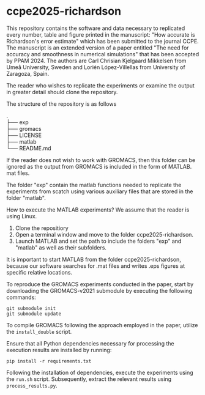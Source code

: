 # ccpe2025-richardson
This repository contains the software and data necessary to replicated every number, table and figure printed in the manuscript: "How accurate is Richardson's error estimate" which has been submitted to the journal CCPE. The manuscript is an extended version of a paper entitled "The need for accuracy and smoothness in numerical simulations" that has been accepted by PPAM 2024. The authors are Carl Chrisian Kjelgaard Mikkelsen from Umeå University, Sweden and Lorién López-Villellas from University of Zaragoza, Spain.

The reader who wishes to replicate the experiments or examine the output in greater detail should clone the repository.

The structure of the repository is as follows

.</br>
├── exp</br>
├── gromacs</br>
├── LICENSE</br>
├── matlab</br>
└── README.md</br>

If the reader does not wish to work with GROMACS, then this folder can be ignored as the output from GROMACS is included in the form of MATLAB. mat files.

The folder "exp" contain the matlab functions needed to replicate the experiments from scatch using various auxiliary files that are stored in the folder "matlab".

How to execute the MATLAB experiments? We assume that the reader is using Linux.

1) Clone the repositiory
2) Open a terminal window and move to the folder ccpe2025-richardson.
3) Launch MATLAB and set the path to include the folders "exp" and "matlab" as well as their subfolders.

It is important to start MATLAB from the folder ccpe2025-richardson, because our software searches for .mat files and writes .eps figures at specific relative locations.


To reproduce the GROMACS experiments conducted in the paper, start by downloading the GROMACS-v2021 submodule by executing the following commands:

```
git submodule init
git submodule update
```

To compile GROMACS following the approach employed in the paper, utilize the `install_double` script.

Ensure that all Python dependencies necessary for processing the execution results are installed by running:

```
pip install -r requirements.txt
```

Following the installation of dependencies, execute the experiments using the `run.sh` script. Subsequently, extract the relevant results using `process_results.py`.
